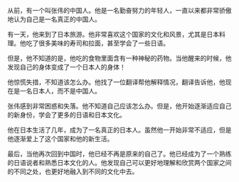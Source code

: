 从前，有一个叫张伟的中国人。他是一名勤奋努力的年轻人，一直以来都非常骄傲地认为自己是一名真正的中国人。

有一天，他来到了日本旅游。他非常喜欢这个国家的文化和风景，尤其是日本料理。他吃了很多美味的寿司和拉面，甚至学会了一些日语。

但是，他不知道的是，他吃的食物里面含有一种神秘的药物。当他醒来的时候，他发现自己的身体变成了一个日本人的身体！

他惊慌失措，不知道该怎么办。他找了一位翻译帮他解释情况，翻译告诉他，他现在是一名日本人，而不是中国人。

张伟感到非常困惑和失落。他不知道自己应该怎么办。但是，他开始逐渐适应自己的新身份，学会了更多的日语和日本文化。

他在日本生活了几年，成为了一名真正的日本人。虽然他一开始非常不适应，但是他逐渐爱上了这个国家和他的新生活。

最后，当他再次回到中国时，他已经不再是原来的自己了。他已经成为了一个熟练的日语说者和熟悉日本文化的人。他发现自己可以更好地理解和欣赏两个国家之间的不同之处，也更好地融入到不同的文化中去。
